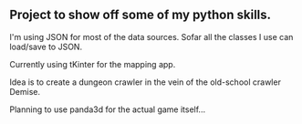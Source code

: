 **Project to show off some of my python skills.**
--

I'm using JSON for most of the data sources. Sofar all the classes I use can load/save to JSON.

Currently using tKinter for the mapping app.

Idea is to create a dungeon crawler in the vein of the old-school crawler Demise.

Planning to use panda3d for the actual game itself...